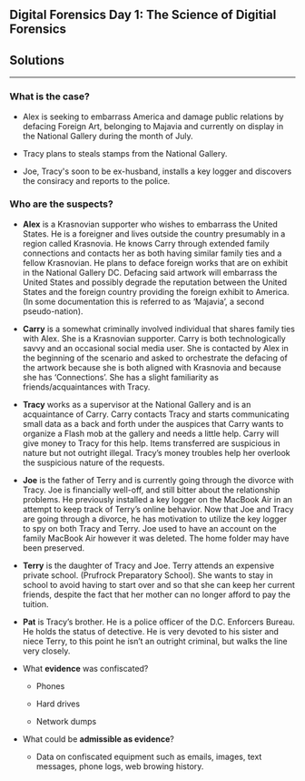 Digital Forensics Day 1: The Science of Digitial Forensics
--------

## Solutions

-------

### What is the case?

* Alex is seeking to embarrass America and damage public relations by defacing Foreign Art, belonging to Majavia and currently on display in the National Gallery during the month of July.  

* Tracy plans to steals stamps from the National Gallery.

* Joe, Tracy's soon to be ex-husband, installs a key logger and discovers the consiracy and reports to the police. 

### Who are the suspects?

 * **Alex** is a Krasnovian supporter who wishes to embarrass the United States. He is a foreigner and lives outside the country presumably in a region called Krasnovia. He knows Carry through extended family connections and contacts her as both having similar family ties and a fellow Krasnovian. He plans to deface foreign works that are on exhibit in the National Gallery DC. Defacing said artwork will embarrass the United States and possibly degrade the reputation between the United States and the foreign country providing the foreign exhibit to America. (In some documentation this is referred to as ‘Majavia’, a second pseudo-nation).
 
 * **Carry** is a somewhat criminally involved individual that shares family ties with Alex. She is a Krasnovian supporter. Carry is both technologically savvy and an occasional social media user. She is contacted by Alex in the beginning of the scenario and asked to orchestrate the defacing of the artwork because she is both aligned with Krasnovia and because she has ‘Connections’. She has a slight familiarity as friends/acquaintances with Tracy.

 * **Tracy** works as a supervisor at the National Gallery and is an acquaintance of Carry. Carry contacts Tracy and starts communicating small data as a back and forth under the auspices that Carry wants to organize a Flash mob at the gallery and needs a little help. Carry will give money to Tracy for this help. Items transferred are suspicious in nature but not outright illegal. Tracy’s money troubles help her overlook the suspicious nature of the requests.
 
 * **Joe** is the father of Terry and is currently going through the divorce with Tracy. Joe is financially well-off, and still bitter about the relationship problems. He previously installed a key logger on the MacBook Air in an attempt to keep track of Terry’s online behavior. Now that Joe and Tracy are going through a divorce, he has motivation to utilize the key logger to spy on both Tracy and Terry. Joe used to have an account on the family MacBook Air however it was deleted. The home folder may have been preserved.

 * **Terry** is the daughter of Tracy and Joe. Terry attends an expensive private school. (Prufrock Preparatory School). She wants to stay in school to avoid having to start over and so that she can keep her current friends, despite the fact that her mother can no longer afford to pay the tuition.

 * **Pat** is Tracy’s brother. He is a police officer of the D.C. Enforcers Bureau. He holds the status of detective. He is very devoted to his sister and niece Terry, to this point he isn’t an outright criminal, but walks the line very closely.

	 
* What **evidence** was confiscated?
	* Phones
	
	* Hard drives
	
	* Network dumps

*  What could be **admissible as evidence**?

	* Data on confiscated equipment such as emails, images, text messages, phone logs, web browing history.




